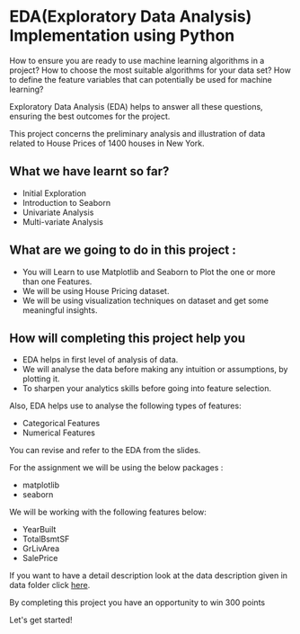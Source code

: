 # EDA(Exploratory Data Analysis) Implementation using Python
How to ensure you are ready to use machine learning algorithms in a project?
How to choose the most suitable algorithms for your data set? 
How to define the feature variables that can potentially be used for machine learning?

Exploratory Data Analysis (EDA) helps to answer all these questions, ensuring the best outcomes for the project.

This project concerns the preliminary analysis and illustration of data related 
to House Prices of 1400 houses in New York.

## What we have learnt so far?
* Initial Exploration
* Introduction to Seaborn
* Univariate Analysis
* Multi-variate Analysis

## What are we going to do in this project :
- You will Learn to use Matplotlib and Seaborn to Plot the one or more than one Features.
- We will be using House Pricing dataset. 
- We will be using visualization techniques on dataset and get some meaningful insights.

## How will completing this project help you
- EDA helps in first level of analysis of data.
- We will analyse the data before making any intuition or assumptions, by plotting it.
- To sharpen your analytics skills before going into feature selection.

Also, EDA helps use to analyse the following types of features:
* Categorical Features
* Numerical Features

You can revise and refer to the EDA from the slides.

For the assignment we will be using the below packages :
* matplotlib
* seaborn

We will be working with the following features below:
* YearBuilt
* TotalBsmtSF
* GrLivArea 
* SalePrice

If you want to have a detail description look at the data description given in data folder
click [here](https://github.com/MayureshShilotri/GA_extended_content/blob/master/Data/house_pricing/data_description.txt).

By completing this project you have an opportunity to win 300 points

Let's get started!
